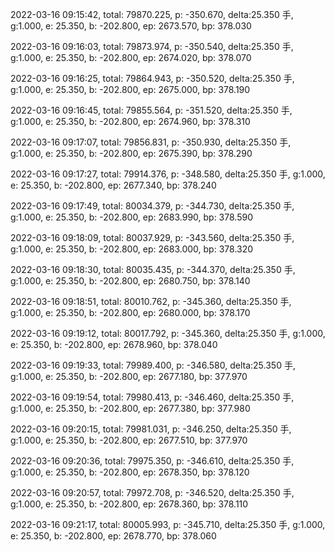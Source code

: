 2022-03-16 09:15:42, total: 79870.225, p: -350.670, delta:25.350 手, g:1.000, e: 25.350, b: -202.800, ep: 2673.570, bp: 378.030

2022-03-16 09:16:03, total: 79873.974, p: -350.540, delta:25.350 手, g:1.000, e: 25.350, b: -202.800, ep: 2674.020, bp: 378.070

2022-03-16 09:16:25, total: 79864.943, p: -350.520, delta:25.350 手, g:1.000, e: 25.350, b: -202.800, ep: 2675.000, bp: 378.190

2022-03-16 09:16:45, total: 79855.564, p: -351.520, delta:25.350 手, g:1.000, e: 25.350, b: -202.800, ep: 2674.960, bp: 378.310

2022-03-16 09:17:07, total: 79856.831, p: -350.930, delta:25.350 手, g:1.000, e: 25.350, b: -202.800, ep: 2675.390, bp: 378.290

2022-03-16 09:17:27, total: 79914.376, p: -348.580, delta:25.350 手, g:1.000, e: 25.350, b: -202.800, ep: 2677.340, bp: 378.240

2022-03-16 09:17:49, total: 80034.379, p: -344.730, delta:25.350 手, g:1.000, e: 25.350, b: -202.800, ep: 2683.990, bp: 378.590

2022-03-16 09:18:09, total: 80037.929, p: -343.560, delta:25.350 手, g:1.000, e: 25.350, b: -202.800, ep: 2683.000, bp: 378.320

2022-03-16 09:18:30, total: 80035.435, p: -344.370, delta:25.350 手, g:1.000, e: 25.350, b: -202.800, ep: 2680.750, bp: 378.140

2022-03-16 09:18:51, total: 80010.762, p: -345.360, delta:25.350 手, g:1.000, e: 25.350, b: -202.800, ep: 2680.000, bp: 378.170

2022-03-16 09:19:12, total: 80017.792, p: -345.360, delta:25.350 手, g:1.000, e: 25.350, b: -202.800, ep: 2678.960, bp: 378.040

2022-03-16 09:19:33, total: 79989.400, p: -346.580, delta:25.350 手, g:1.000, e: 25.350, b: -202.800, ep: 2677.180, bp: 377.970

2022-03-16 09:19:54, total: 79980.413, p: -346.460, delta:25.350 手, g:1.000, e: 25.350, b: -202.800, ep: 2677.380, bp: 377.980

2022-03-16 09:20:15, total: 79981.031, p: -346.250, delta:25.350 手, g:1.000, e: 25.350, b: -202.800, ep: 2677.510, bp: 377.970

2022-03-16 09:20:36, total: 79975.350, p: -346.610, delta:25.350 手, g:1.000, e: 25.350, b: -202.800, ep: 2678.350, bp: 378.120

2022-03-16 09:20:57, total: 79972.708, p: -346.520, delta:25.350 手, g:1.000, e: 25.350, b: -202.800, ep: 2678.360, bp: 378.110

2022-03-16 09:21:17, total: 80005.993, p: -345.710, delta:25.350 手, g:1.000, e: 25.350, b: -202.800, ep: 2678.770, bp: 378.060